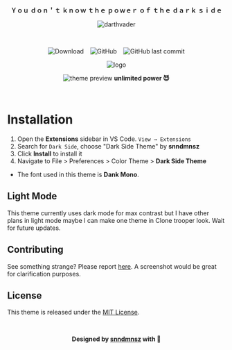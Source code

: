 &ensp;
<div align="center">

**Ｙｏｕ  ｄｏｎ＇ｔ  ｋｎｏｗ  ｔｈｅ  ｐｏｗｅｒ  ｏｆ  ｔｈｅ ｄａｒｋ  ｓｉｄｅ**

<img  src="https://64.media.tumblr.com/745c49571857450dd4698b07f3aba16f/tumblr_oy0zcpPgSY1w8mobyo4_540.gifv" alt="darthvader"/>

&ensp;


![Download](https://img.shields.io/visual-studio-marketplace/i/snndmnsz.dark-side-theme?color=ca3e47&style=for-the-badge) &ensp; ![GitHub](https://img.shields.io/github/license/snndmnsz/dark-side-theme?color=%23ca3e47&style=for-the-badge) &ensp; ![GitHub last commit](https://img.shields.io/github/last-commit/snndmnsz/dark-side-theme?color=%23ca3e47&style=for-the-badge)

<img  src="https://i.imgur.com/vHJu0ga.png" alt="logo"/>

![theme preview](https://i.imgur.com/NtmBOaT.png)
**unlimited power 😈**

</div>

&ensp;


# Installation

1. Open the **Extensions** sidebar in VS Code. `View → Extensions`
1. Search for `Dark Side`, choose "Dark Side Theme" by **snndmnsz**
1. Click **Install** to install it
1. Navigate to File > Preferences > Color Theme > **Dark Side Theme**


- The font used in this theme is **Dank Mono**.


## Light Mode
This theme currently uses dark mode for max contrast but I have other plans in light mode maybe I can make one theme in Clone trooper look. Wait for future updates.


## Contributing
See something strange? Please report [here](https://github.com/snndmnsz/dark-side-theme). A screenshot would be great for clarification purposes. 


## License
This theme is released under the [MIT License](https://github.com/snndmnsz/dark-side-theme/blob/main/LICENSE).


<div align="center">
&ensp;

**Designed by [snndmnsz](Https://Github.Com/Snndmnsz) with 🍌**


</div>
